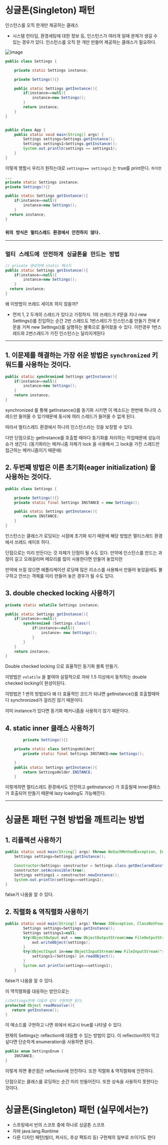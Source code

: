 # 싱글톤(Singleton) 패턴

인스턴스를 오직 한개만 제공하는 클래스

- 시스템 런타임, 환경세팅에 대한 정보 등, 인스턴스가 여러개 일때 문제가 생길 수 있는 경우가 있다. 인스턴스를 오직 한 개만 만들어 제공하는 클래스가 필요하다.

![image](https://user-images.githubusercontent.com/40031858/140613058-bc42d0b3-8341-4c3f-a2cd-2cf0a713b849.png)

```java
public class Settings {

    private static Settings instance;

    private Settings(){}

    public static Settings getInstance(){
        if(instance==null){
            instance=new Settings();
        }
        return instance;
    }
}


public class App {
    public static void main(String[] args) {
        Settings settings=Settings.getInstance();
        Settings settings1=Settings.getInstance();
        System.out.println(settings == settings1);
    }
}
```

이렇게 행할시 우리가 원하는대로 `settings== settings1` 는 true를 print한다.  `하지만 `

```java
...
private static Settings instance;
private Settings(){}

public static Settings getInstance(){
	if(instance==null){
		instance=new Settings();
	}
  return instance;
}
```

### `위의 방식은 멀티스레드 환경에서 안전하지 않다.`

---



## `멀티 스레드에 안전하게 싱글톤을 만드는 방법`

```java
// private 생성자에 static 메소드
public static Settings getInstance(){
	if(instance==null){
		instance=new Settings();
	}
  return instance;
}
```

왜 이방법이 쓰레드 세이프 하지 않을까?

- 먼저 1, 2 두개의 스레드가 있다고 가정하자. 1의 쓰레드가 if문을 지나 new Settings()를 진입하는 순간 2번 스레드도 1번스레드가 
  인스턴스를 만들기 전에 if문을 거쳐 new Settings()를 실행하는 블록으로 들어왔을 수 있다.
  이런경우 1번스레드와 2번스레드가 가진 인스턴스는 달라지게된다



----

## 1. 이문제를 해결하는 가장 쉬운 방법은 `synchronized` 키워드를 사용하는 것이다.

```java
public static synchronized Settings getInstance(){
	if(instance==null){
		instance=new Settings();	
	}
	return instance;
}
```

synchronized  를 통해 getInstance()를 동기화 시키면 이 메소드는 한번에 하나의 스레드만 들어올 수 있기때문에 동시에 여러 스레드가 들어올 수 없게 된다.

따라서 멀티스레드 환경에서 하나의 인스턴스라는 것을 보장할 수 있다. 

 다만 단점으로는  getInstance를 호출할 때마다 동기화를 처리하는 작업때문에 성능이슈가 생긴다.
(동기화라는 메커니즘 자체가 lock 을 사용해서 그 lock을 가진 스레드만 접근하는 메커니즘이기 때문에)

## 2. 두번째 방법은 이른 초기화(eager initialization) 을 사용하는 것이다.

```java
public class Settings {

    private Settings(){}    
    private static final Settings INSTANCE = new Settings();

    public static Settings getInstance(){
        return INSTANCE;
    }
}
```

인스턴스는 클래스가 로딩되는 시점에 초기화 되기 때문에 해당 방법은 멀티스레드 환경에서 쓰레드 세이프 하다.

단점으로는 미리 만든다는 것 자체가 단점이 될 수도 있다. 만약에 인스턴스를 만드는 과정이 길고 오래걸리며  메모리를 많이 사용한다면 만들어 놓았지만

만약에 쓰질 않으면 애플리케이션 로딩때 많은 리소스를 사용해서 만들어 놓았음에도 불구하고 안쓰는 객체를 미리 만들어 놓은 경우가 될 수도 있다.

## 3. double checked locking 사용하기

```java
private static volatile Settings instance; 

public static Settings getInstance(){
    if(instance==null){
        synchronized (Settings.class){
            if(instance==null){
                instance= new Settings();
            }
        }
    }
    return instance;
}
```

Double checked locking 으로 효율적인 동기화 블록 만들기.

이방법은 `volatile` 을 붙여야 실질적으로 자바 1.5 이상에서 동작하는 double checked locking이 완성이된다.

이방법은 1 번의 방법보다 왜 더 효율적인 코드가 되냐면 getInstance()를 호출할때마다 synchronized가 걸리진 않기 때문이다. 

이미 instance가 있다면 동기화 메커니즘을 사용하기 않기 때문이다. 

## 4. static inner 클래스 사용하기

```java
 		private Settings(){}

    private static class SettingsHolder{
        private static final Settings INSTANCE=new Settings();

    }
    public static Settings getInstance(){
        return SettingsHolder.INSTANCE;
    }
```

이렇게하면 멀티스레드 환경에서도 안전하고 getInstance() 가 호출될때 inner클래스가 호출되어 만들기 때문에 lazy loading도 가능해진다.

---

# 싱글톤 패턴 구현 방법을 깨트리는 방법



## 1. 리플렉션 사용하기

```java
public static void main(String[] args) throws NoSuchMethodException, InvocationTargetException, InstantiationException, IllegalAccessException {
    Settings settings=Settings.getInstance();

    Constructor<Settings> constructor = Settings.class.getDeclaredConstructor();
    constructor.setAccessible(true);
    Settings settings1 = constructor.newInstance();
    System.out.println(settings==settings1);
}
```

false가 나옴을 알 수 있다. 

## 2. 직렬화 & 역직렬화 사용하기

```java
public static void main(String[] args) throws IOException, ClassNotFoundException {
        Settings settings=Settings.getInstance();
        Settings settings1=null;
        try(ObjectOutput out = new ObjectOutputStream(new FileOutputStream("settings.obj"))){
            out.writeObject(settings);
        }
        try(ObjectInput in=new ObjectInputStream(new FileInputStream("settings.obj"))){
            settings1=(Settings) in.readObject();
        }
        System.out.println(settings==settings1);
    }
```

false가 나옴을 알 수 있다.

이 역직렬화를 대응하는 방안으로는 

```java
//Settings안에 다음과 같이 구현하면 된다. 
protected Object readResolve(){
   return getInstance();
}
```

이 메소드를 구현하고 나면 위에서 비교시 true를 나타낼 수 있다.



현재의 Settings는 reflection에 대응할 수 있는 방법이 없다. 이 reflection까지 막고싶다면 단순하게 enumeration을 사용하면 된다.

```java
public enum SettingsEnum {
    INSTANCE;
}
```

이렇게 하면 좋은점은 reflection에 안전하다. 또한 직렬화 & 역직렬화에 안전하다.

 단점으로는 클래스를 로딩하는 순간 미리 만들어진다. 또한 상속을 사용하지 못한다는 것이다.



# 싱글톤(Singleton) 패턴 (실무에서는?)

- 스프링에서 빈의 스코프 중에 하나로 싱글톤 스코프
- 자바 java.lang.Runtime
- 다른 디자인 패턴(빌더, 퍼사드, 추상 팩토리 등) 구현체의 일부로 쓰이기도 한다

